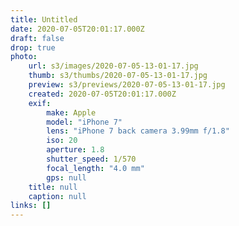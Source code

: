```yaml
---
title: Untitled
date: 2020-07-05T20:01:17.000Z
draft: false
drop: true
photo:
    url: s3/images/2020-07-05-13-01-17.jpg
    thumb: s3/thumbs/2020-07-05-13-01-17.jpg
    preview: s3/previews/2020-07-05-13-01-17.jpg
    created: 2020-07-05T20:01:17.000Z
    exif:
        make: Apple
        model: "iPhone 7"
        lens: "iPhone 7 back camera 3.99mm f/1.8"
        iso: 20
        aperture: 1.8
        shutter_speed: 1/570
        focal_length: "4.0 mm"
        gps: null
    title: null
    caption: null
links: []
---
```


